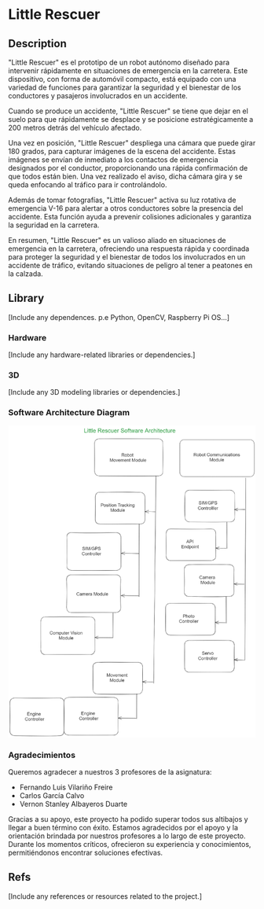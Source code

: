 # Little Rescuer

## Description

"Little Rescuer" es el prototipo de un robot autónomo diseñado para intervenir rápidamente en situaciones de emergencia en la carretera. Este dispositivo, con forma de automóvil compacto, está equipado con una variedad de funciones para garantizar la seguridad y el bienestar de los conductores y pasajeros involucrados en un accidente.

Cuando se produce un accidente, "Little Rescuer" se tiene que dejar en el suelo para que rápidamente se desplace y se posicione estratégicamente a 200 metros detrás del vehículo afectado.

Una vez en posición, "Little Rescuer" despliega una cámara que puede girar 180 grados, para capturar imágenes de la escena del accidente. Estas imágenes se envían de inmediato  a los contactos de emergencia designados por el conductor, proporcionando una rápida confirmación de que todos están bien. Una vez realizado el aviso, dicha cámara gira y se queda enfocando al tráfico para ir controlándolo.

Además de tomar fotografías, "Little Rescuer" activa su luz rotativa de emergencia V-16 para alertar a otros conductores sobre la presencia del accidente. Esta función ayuda a prevenir colisiones adicionales y garantiza la seguridad en la carretera.

En resumen, "Little Rescuer" es un valioso aliado en situaciones de emergencia en la carretera, ofreciendo una respuesta rápida y coordinada para proteger la seguridad y el bienestar de todos los involucrados en un accidente de tráfico, evitando situaciones de peligro al tener a peatones en la calzada.

## Library

[Include any dependences. p.e Python, OpenCV, Raspberry Pi OS...]

### Hardware

[Include any hardware-related libraries or dependencies.]

### 3D

[Include any 3D modeling libraries or dependencies.]

### Software Architecture Diagram
![Software Architecture Diagram for Project LittleRescuer (UAB)](./Modelo/SW_Architecture/SW_Architecture_v2.png)

### Agradecimientos

Queremos agradecer a nuestros 3 profesores de la asignatura:

- Fernando Luis Vilariño Freire
- Carlos García Calvo
- Vernon Stanley Albayeros Duarte

Gracias a su apoyo, este proyecto ha podido superar todos sus altibajos y llegar a buen término con éxito. Estamos agradecidos por el apoyo y la orientación brindada por nuestros profesores a lo largo de este proyecto. Durante los momentos críticos, ofrecieron su experiencia y conocimientos, permitiéndonos encontrar soluciones efectivas.

## Refs

[Include any references or resources related to the project.]
